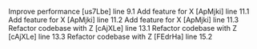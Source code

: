Improve performance [us7Lbe] line 9.1
Add feature for X [ApMjki] line 11.1
Add feature for X [ApMjki] line 11.2
Add feature for X [ApMjki] line 11.3
Refactor codebase with Z [cAjXLe] line 13.1
Refactor codebase with Z [cAjXLe] line 13.3
Refactor codebase with Z [FEdrHa] line 15.2
